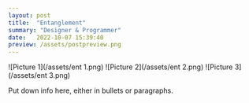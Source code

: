 ```yaml
---
layout: post
title:  "Entanglement"
summary: "Designer & Programmer"
date:   2022-10-07 15:39:40
preview: /assets/postpreview.png
---
```


![Picture 1](/assets/ent 1.png)
![Picture 2](/assets/ent 2.png)
![Picture 3](/assets/ent 3.png)

Put down info here, either in bullets or paragraphs.
